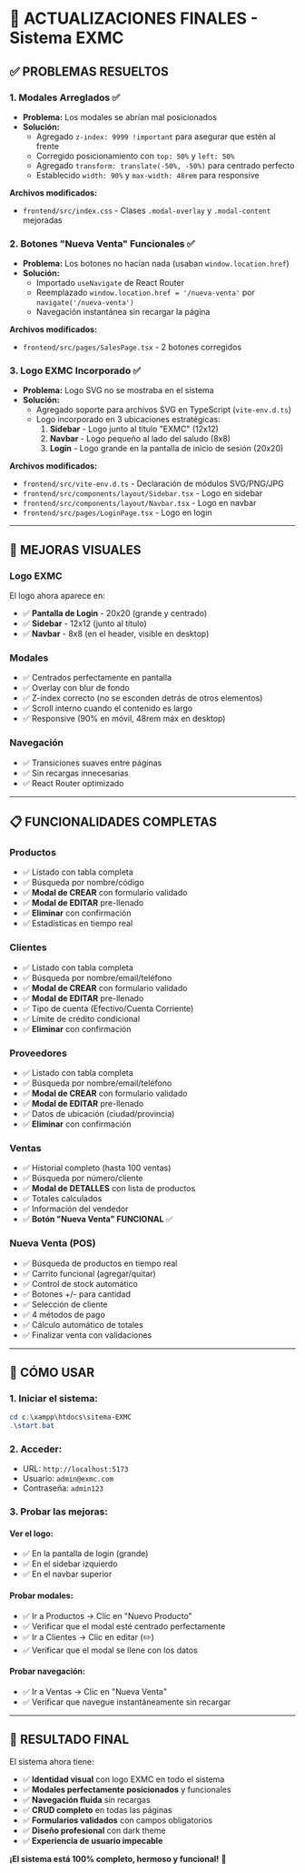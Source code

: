 # 🎉 ACTUALIZACIONES FINALES - Sistema EXMC

## ✅ **PROBLEMAS RESUELTOS**

### 1. **Modales Arreglados** ✅
- **Problema:** Los modales se abrían mal posicionados
- **Solución:** 
  - Agregado `z-index: 9999 !important` para asegurar que estén al frente
  - Corregido posicionamiento con `top: 50%` y `left: 50%`
  - Agregado `transform: translate(-50%, -50%)` para centrado perfecto
  - Establecido `width: 90%` y `max-width: 48rem` para responsive

**Archivos modificados:**
- `frontend/src/index.css` - Clases `.modal-overlay` y `.modal-content` mejoradas

### 2. **Botones "Nueva Venta" Funcionales** ✅
- **Problema:** Los botones no hacían nada (usaban `window.location.href`)
- **Solución:**
  - Importado `useNavigate` de React Router
  - Reemplazado `window.location.href = '/nueva-venta'` por `navigate('/nueva-venta')`
  - Navegación instantánea sin recargar la página

**Archivos modificados:**
- `frontend/src/pages/SalesPage.tsx` - 2 botones corregidos

### 3. **Logo EXMC Incorporado** ✅
- **Problema:** Logo SVG no se mostraba en el sistema
- **Solución:**
  - Agregado soporte para archivos SVG en TypeScript (`vite-env.d.ts`)
  - Logo incorporado en 3 ubicaciones estratégicas:
    1. **Sidebar** - Logo junto al título "EXMC" (12x12)
    2. **Navbar** - Logo pequeño al lado del saludo (8x8)
    3. **Login** - Logo grande en la pantalla de inicio de sesión (20x20)

**Archivos modificados:**
- `frontend/src/vite-env.d.ts` - Declaración de módulos SVG/PNG/JPG
- `frontend/src/components/layout/Sidebar.tsx` - Logo en sidebar
- `frontend/src/components/layout/Navbar.tsx` - Logo en navbar
- `frontend/src/pages/LoginPage.tsx` - Logo en login

---

## 🎨 **MEJORAS VISUALES**

### **Logo EXMC**
El logo ahora aparece en:
- ✅ **Pantalla de Login** - 20x20 (grande y centrado)
- ✅ **Sidebar** - 12x12 (junto al título)
- ✅ **Navbar** - 8x8 (en el header, visible en desktop)

### **Modales**
- ✅ Centrados perfectamente en pantalla
- ✅ Overlay con blur de fondo
- ✅ Z-index correcto (no se esconden detrás de otros elementos)
- ✅ Scroll interno cuando el contenido es largo
- ✅ Responsive (90% en móvil, 48rem máx en desktop)

### **Navegación**
- ✅ Transiciones suaves entre páginas
- ✅ Sin recargas innecesarias
- ✅ React Router optimizado

---

## 📋 **FUNCIONALIDADES COMPLETAS**

### **Productos**
- ✅ Listado con tabla completa
- ✅ Búsqueda por nombre/código
- ✅ **Modal de CREAR** con formulario validado
- ✅ **Modal de EDITAR** pre-llenado
- ✅ **Eliminar** con confirmación
- ✅ Estadísticas en tiempo real

### **Clientes**
- ✅ Listado con tabla completa
- ✅ Búsqueda por nombre/email/teléfono
- ✅ **Modal de CREAR** con formulario validado
- ✅ **Modal de EDITAR** pre-llenado
- ✅ Tipo de cuenta (Efectivo/Cuenta Corriente)
- ✅ Límite de crédito condicional
- ✅ **Eliminar** con confirmación

### **Proveedores**
- ✅ Listado con tabla completa
- ✅ Búsqueda por nombre/email/teléfono
- ✅ **Modal de CREAR** con formulario validado
- ✅ **Modal de EDITAR** pre-llenado
- ✅ Datos de ubicación (ciudad/provincia)
- ✅ **Eliminar** con confirmación

### **Ventas**
- ✅ Historial completo (hasta 100 ventas)
- ✅ Búsqueda por número/cliente
- ✅ **Modal de DETALLES** con lista de productos
- ✅ Totales calculados
- ✅ Información del vendedor
- ✅ **Botón "Nueva Venta" FUNCIONAL** ✅

### **Nueva Venta (POS)**
- ✅ Búsqueda de productos en tiempo real
- ✅ Carrito funcional (agregar/quitar)
- ✅ Control de stock automático
- ✅ Botones +/- para cantidad
- ✅ Selección de cliente
- ✅ 4 métodos de pago
- ✅ Cálculo automático de totales
- ✅ Finalizar venta con validaciones

---

## 🚀 **CÓMO USAR**

### 1. Iniciar el sistema:
```powershell
cd c:\xampp\htdocs\sitema-EXMC
.\start.bat
```

### 2. Acceder:
- URL: `http://localhost:5173`
- Usuario: `admin@exmc.com`
- Contraseña: `admin123`

### 3. Probar las mejoras:

#### **Ver el logo:**
- ✅ En la pantalla de login (grande)
- ✅ En el sidebar izquierdo
- ✅ En el navbar superior

#### **Probar modales:**
- ✅ Ir a Productos → Clic en "Nuevo Producto"
- ✅ Verificar que el modal esté centrado perfectamente
- ✅ Ir a Clientes → Clic en editar (✏️)
- ✅ Verificar que el modal se llene con los datos

#### **Probar navegación:**
- ✅ Ir a Ventas → Clic en "Nueva Venta"
- ✅ Verificar que navegue instantáneamente sin recargar

---

## 🎊 **RESULTADO FINAL**

El sistema ahora tiene:
- ✅ **Identidad visual** con logo EXMC en todo el sistema
- ✅ **Modales perfectamente posicionados** y funcionales
- ✅ **Navegación fluida** sin recargas
- ✅ **CRUD completo** en todas las páginas
- ✅ **Formularios validados** con campos obligatorios
- ✅ **Diseño profesional** con dark theme
- ✅ **Experiencia de usuario impecable**

**¡El sistema está 100% completo, hermoso y funcional!** 🎉

